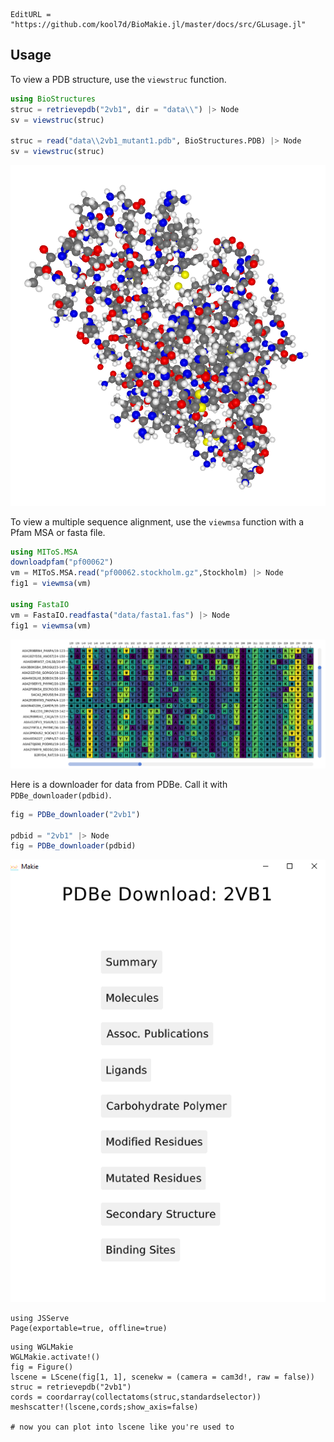 ```@meta
EditURL = "https://github.com/kool7d/BioMakie.jl/master/docs/src/GLusage.jl"
```

## Usage

To view a PDB structure, use the `viewstruc` function.
```julia
using BioStructures
struc = retrievepdb("2vb1", dir = "data\\") |> Node
sv = viewstruc(struc)

struc = read("data\\2vb1_mutant1.pdb", BioStructures.PDB) |> Node
sv = viewstruc(struc)
```
![Image of struc](./assets/2vb1.png)


To view a multiple sequence alignment, use the `viewmsa` function with a Pfam MSA or fasta file.
```julia
using MIToS.MSA
downloadpfam("pf00062")
vm = MIToS.MSA.read("pf00062.stockholm.gz",Stockholm) |> Node
fig1 = viewmsa(vm)

using FastaIO
vm = FastaIO.readfasta("data/fasta1.fas") |> Node
fig1 = viewmsa(vm)
```
![Image of msa](./assets/pf00062.png)


Here is a downloader for data from PDBe. Call it with `PDBe_downloader(pdbid)`.
```julia
fig = PDBe_downloader("2vb1")

pdbid = "2vb1" |> Node
fig = PDBe_downloader(pdbid)
```
![Image of downloader](./assets/dler.png)


```@example 1
using JSServe
Page(exportable=true, offline=true)
```
```@example 1
using WGLMakie
WGLMakie.activate!()
fig = Figure()
lscene = LScene(fig[1, 1], scenekw = (camera = cam3d!, raw = false))
struc = retrievepdb("2vb1")
cords = coordarray(collectatoms(struc,standardselector))
meshscatter!(lscene,cords;show_axis=false)

# now you can plot into lscene like you're used to

```
